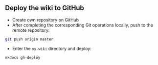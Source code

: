 ## Deploy the wiki to GitHub

- Create own repository on GitHub  
- After completing the corresponding Git operations locally, push to the remote repository:

```bash
git push origin master
```

- Enter the `my-wiki` directory and deploy:

```bash
mkdocs gh-deploy
```
